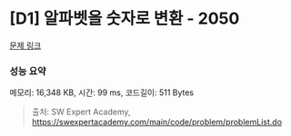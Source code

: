 # [D1] 알파벳을 숫자로 변환 - 2050 

[문제 링크](https://swexpertacademy.com/main/code/problem/problemDetail.do?contestProbId=AV5QLGxKAzQDFAUq) 

### 성능 요약

메모리: 16,348 KB, 시간: 99 ms, 코드길이: 511 Bytes



> 출처: SW Expert Academy, https://swexpertacademy.com/main/code/problem/problemList.do
